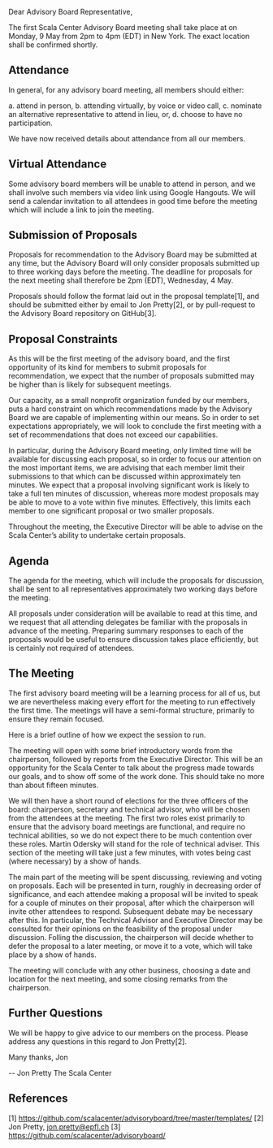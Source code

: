 Dear Advisory Board Representative,

The first Scala Center Advisory Board meeting shall take place at on Monday, 9
May from 2pm to 4pm (EDT) in New York. The exact location shall be confirmed
shortly.

Attendance
----------

In general, for any advisory board meeting, all members should either:

a. attend in person,
b. attending virtually, by voice or video call,
c. nominate an alternative representative to attend in lieu, or,
d. choose to have no participation.

We have now received details about attendance from all our members.


Virtual Attendance
------------------

Some advisory board members will be unable to attend in person, and we shall
involve such members via video link using Google Hangouts. We will send a
calendar invitation to all attendees in good time before the meeting which will
include a link to join the meeting.


Submission of Proposals
-----------------------

Proposals for recommendation to the Advisory Board may be submitted at any
time, but the Advisory Board will only consider proposals submitted up to three
working days before the meeting. The deadline for proposals for the next
meeting shall therefore be 2pm (EDT), Wednesday, 4 May.

Proposals should follow the format laid out in the proposal template[1], and
should be submitted either by email to Jon Pretty[2], or by pull-request to the
Advisory Board repository on GitHub[3].


Proposal Constraints
--------------------

As this will be the first meeting of the advisory board, and the first
opportunity of its kind for members to submit proposals for recommendation, we
expect that the number of proposals submitted may be higher than is likely for
subsequent meetings.

Our capacity, as a small nonprofit organization funded by our members, puts a
hard constraint on which recommendations made by the Advisory Board we are
capable of implementing within our means. So in order to set expectations
appropriately, we will look to conclude the first meeting with a set of
recommendations that does not exceed our capabilities.

In particular, during the Advisory Board meeting, only limited time will be
available for discussing each proposal, so in order to focus our attention on
the most important items, we are advising that each member limit their
submissions to that which can be discussed within approximately ten minutes. We
expect that a proposal involving significant work is likely to take a full ten
minutes of discussion, whereas more modest proposals may be able to move to a
vote within five minutes. Effectively, this limits each member to one
significant proposal or two smaller proposals.

Throughout the meeting, the Executive Director will be able to advise on the
Scala Center’s ability to undertake certain proposals.


Agenda
------

The agenda for the meeting, which will include the proposals for discussion,
shall be sent to all representatives approximately two working days before the
meeting.

All proposals under consideration will be available to read at this time, and
we request that all attending delegates be familiar with the proposals in
advance of the meeting. Preparing summary responses to each of the proposals
would be useful to ensure discussion takes place efficiently, but is certainly
not required of attendees.


The Meeting
-----------

The first advisory board meeting will be a learning process for all of us, but
we are nevertheless making every effort for the meeting to run effectively the
first time. The meetings will have a semi-formal structure, primarily to ensure
they remain focused.

Here is a brief outline of how we expect the session to run.

The meeting will open with some brief introductory words from the chairperson,
followed by reports from the Executive Director. This will be an opportunity
for the Scala Center to talk about the progress made towards our goals, and to
show off some of the work done. This should take no more than about fifteen
minutes.

We will then have a short round of elections for the three officers of the
board: chairperson, secretary and technical advisor, who will be chosen from
the attendees at the meeting. The first two roles exist primarily to ensure
that the advisory board meetings are functional, and require no technical
abilities, so we do not expect there to be much contention over these roles.
Martin Odersky will stand for the role of technical adviser. This section of
the meeting will take just a few minutes, with votes being cast (where
necessary) by a show of hands.

The main part of the meeting will be spent discussing, reviewing and voting on
proposals. Each will be presented in turn, roughly in decreasing order of
significance, and each attendee making a proposal will be invited to speak for
a couple of minutes on their proposal, after which the chairperson will invite
other attendees to respond. Subsequent debate may be necessary after this. In
particular, the Technical Advisor and Executive Director may be consulted for
their opinions on the feasibility of the proposal under discussion. Folling the
discussion, the chairperson will decide whether to defer the proposal to a
later meeting, or move it to a vote, which will take place by a show of hands.

The meeting will conclude with any other business, choosing a date and location
for the next meeting, and some closing remarks from the chairperson.

Further Questions
-----------------

We will be happy to give advice to our members on the process. Please address
any questions in this regard to Jon Pretty[2].

Many thanks,
Jon

-- 
Jon Pretty
The Scala Center

References
----------

[1] https://github.com/scalacenter/advisoryboard/tree/master/templates/
[2] Jon Pretty, jon.pretty@epfl.ch
[3] https://github.com/scalacenter/advisoryboard/

